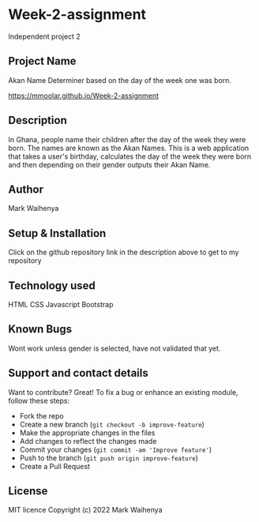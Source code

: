 # Week-2-assignment
Independent project 2
## Project Name
Akan Name Determiner based on the day of the week one was born.

https://mmoolar.github.io/Week-2-assignment

## Description
In Ghana, people name their children after the day of the week they were born. The names are known as the Akan Names. This is a web application that takes a user's birthday, calculates the day of the week they were born and then depending on their gender outputs their Akan Name.
## Author
Mark Waihenya

## Setup & Installation
Click on the github repository link in the description above to get to my repository

## Technology used
HTML
CSS
Javascript
Bootstrap

## Known Bugs
Wont work unless gender is selected, have not validated that yet.

## Support and contact details
Want to contribute? Great!
To fix a bug or enhance an existing module, follow these steps:

- Fork the repo
- Create a new branch (`git checkout -b improve-feature`)
- Make the appropriate changes in the files
- Add changes to reflect the changes made
- Commit your changes (`git commit -am 'Improve feature'`)
- Push to the branch (`git push origin improve-feature`)
- Create a Pull Request 

## License
MIT licence Copyright (c) 2022 Mark Waihenya
